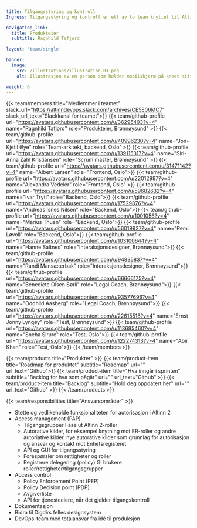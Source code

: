 ```yaml
---
title: Tilgangsstyring og kontroll
Ingress: Tilgangsstyring og kontroll er ett av to team knyttet til Altinn autorisasjon, som har hovedansvar for alt rundt tilgangsstyring i Altinn 2 og Altinn 3.

navigation_link:
  title: Produkteier
  subtitle: Ragnhild Tafjord

layout: 'team/single'

banner:
  image:
    src: /illustrations/illustration-03.png
    alt: Illustrasjon av en person som holder mobilskjerm på kneet sitt

weight: 6
---
```


{{< team/members title="Medlemmer i teamet" slack_url="https://altinndevops.slack.com/archives/CE5E06MC7" slack_url_text="Slackkanal for teamet">}}
{{< team/github-profile url="https://avatars.githubusercontent.com/u/36295493?v=4" name="Ragnhild Tafjord" role="Produkteier, Brønnøysund" >}}
{{< team/github-profile url="https://avatars.githubusercontent.com/u/40996230?v=4" name="Jon-Kjetil Øye" role="Team-arkitekt, backend, Oslo" >}}
{{< team/github-profile url="https://avatars.githubusercontent.com/u/139115317?v=4" name="Siri-Anna Zahl Kristiansen" role="Scrum master, Brønnøysund" >}}
{{< team/github-profile url="https://avatars.githubusercontent.com/u/31471142?v=4" name="Albert Larsen" role="Frontend, Oslo">}}
{{< team/github-profile url="https://avatars.githubusercontent.com/u/22012997?v=4" name="Alexandra Vedeler" role="Frontend, Oslo" >}}
{{< team/github-profile url="https://avatars.githubusercontent.com/u/59682632?v=4" name="Ivar Tryti" role="Backend, Oslo">}}
{{< team/github-profile url="https://avatars.githubusercontent.com/u/17529876?v=4" name="Andreas Isnes Nilsen" role="Backend, Oslo">}}
{{< team/github-profile url="https://avatars.githubusercontent.com/u/1001056?v=4" name="Marius Thuen" role="Backend, Oslo">}}
{{< team/github-profile url="https://avatars.githubusercontent.com/u/56019927?v=4" name="Remi Løvoll" role="Backend, Oslo">}}
{{< team/github-profile url="https://avatars.githubusercontent.com/u/103100644?v=4" name="Hanne Saltnes" role="Interaksjonsdesigner, Brønnøysund">}}
{{< team/github-profile url="https://avatars.githubusercontent.com/u/94835837?v=4" name="Randi Mansæterbak" role="Interaksjonsdesigner, Brønnøysund">}}
{{< team/github-profile url="https://avatars.githubusercontent.com/u/66666175?v=4" name="Benedicte Olsen Sørli" role="Legal Coach, Brønnøysund">}}
{{< team/github-profile url="https://avatars.githubusercontent.com/u/93577696?v=4" name="Oddhild Aasberg" role="Legal Coach, Brønnøysund">}}
{{< team/github-profile url="https://avatars.githubusercontent.com/u/22615518?v=4" name="Ernst Jonny Lyngøy" role="Test, Brønnøysund">}}
{{< team/github-profile url="https://avatars.githubusercontent.com/u/113685460?v=4" name="Sneha Sirure" role="Test, Oslo">}}
{{< team/github-profile url="https://avatars.githubusercontent.com/u/122274313?v=4" name="Abir Khan" role="Test, Oslo">}}
{{< /team/members >}}

{{< team/products title="Produkter" >}}
{{< team/product-item title="Roadmap for produktet" subtitle="Roadmap" url="" url_text="Github">}}
{{< team/product-item title="Hva inngår i sprinten" subtitle="Backlog for hva som pågår" url="" url_text="Github" >}}
{{< team/product-item title="Backlog" subtitle="Hold deg oppdatert her" url="" url_text="Github" >}}
{{< /team/products >}}

{{< team/responsibilities title="Ansvarsområder" >}}

- Støtte og vedlikeholde funksjonaliteten for autorisasjon i Altinn 2
- Access management (PAP)
    - Tilgangsgrupper
        Fase ut Altinn 2-roller
    - Autorative kilder, for eksempel knytning mot ER-roller og andre autoriative kilder, nye autorative kilder som grunnlag for autorisasjon og ansvar og kontakt mot Enhetsregisteret
   -  API og GUI for tilgangsstyring
   -  Forespørsler om rettigheter og roller
   -  Registrere delegering (policy)
        Gi brukere roller/rettigheter/tilgangsgrupper
- Access control
   - Policy Enforcement Point (PEP)
   - Policy Decision point (PDP)
   - Avgiverliste
   - API for tjenesteeiere, når det gjelder tilgangskontroll
- Dokumentasjon
- Bidra til Digdirs felles designsystem
- DevOps-team med totalansvar fra idé til produksjon
